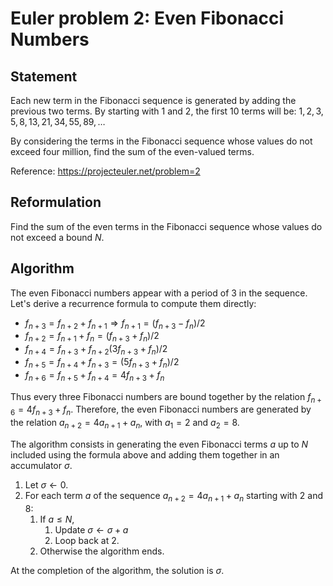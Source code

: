 # Euler problem 2: Even Fibonacci Numbers

## Statement

Each new term in the Fibonacci sequence is generated by adding the previous two
terms. By starting with $1$ and $2$, the first $10$ terms will be: $1, 2, 3, 5,
8, 13, 21, 34, 55, 89, \dots$

By considering the terms in the Fibonacci sequence whose values do not exceed
four million, find the sum of the even-valued terms.

Reference: https://projecteuler.net/problem=2

## Reformulation

Find the sum of the even terms in the Fibonacci sequence whose values do not
exceed a bound $N$.

## Algorithm

The even Fibonacci numbers appear with a period of 3 in the sequence. Let's
derive a recurrence formula to compute them directly:

* $f_{n+3} = f_{n+2} + f_{n+1} \Rightarrow f_{n+1} = (f_{n+3} - f_n)/2$
* $f_{n+2} = f_{n+1} + f_n = (f_{n+3} + f_n)/2$
* $f_{n+4} = f_{n+3} + f_{n+2} (3 f_{n+3} + f_n)/2$
* $f_{n+5} = f_{n+4} + f_{n+3} = (5 f_{n+3} + f_n)/2$
* $f_{n+6} = f_{n+5} + f_{n+4} = 4 f_{n+3} + f_n$

Thus every three Fibonacci numbers are bound together by the relation $f_{n+6} =
4 f_{n+3} + f_n$. Therefore, the even Fibonacci numbers are generated by the
relation $a_{n+2} = 4 a_{n+1} + a_{n}$, with $a_1=2$ and $a_2=8$.

The algorithm consists in generating the even Fibonacci terms $a$ up to $N$
included using the formula above and adding them together in an accumulator
$\sigma$.

1. Let $\sigma\leftarrow 0$.
2. For each term $a$ of the sequence $a_{n+2}=4a_{n+1}+a_{n}$ starting with $2$
   and $8$:
   1. If $a\le N$, 
      1. Update $\sigma\leftarrow \sigma+a$
      2. Loop back at 2.
   2. Otherwise the algorithm ends.

At the completion of the algorithm, the solution is $\sigma$.